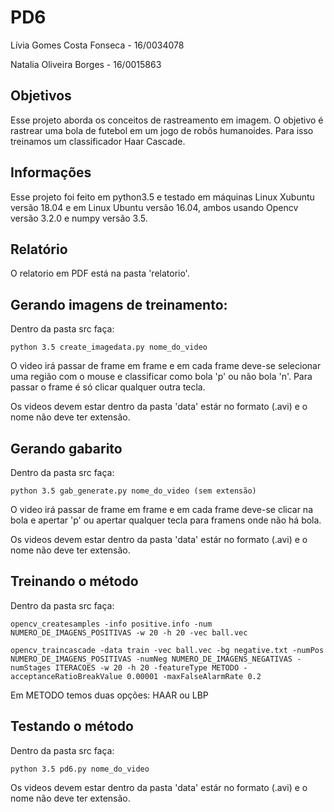 # PD6

Lívia Gomes Costa Fonseca - 16/0034078

Natalia Oliveira Borges - 16/0015863

## Objetivos

Esse projeto aborda os conceitos de rastreamento em imagem. O objetivo é rastrear uma bola de futebol em um jogo de robôs humanoides. Para isso treinamos um classificador Haar Cascade.


## Informações

Esse projeto foi feito em python3.5 e testado em máquinas Linux Xubuntu versão 18.04 e em Linux Ubuntu versão 16.04, ambos usando Opencv versão 3.2.0 e numpy versão 3.5.

## Relatório

O relatorio em PDF está na pasta 'relatorio'.

## Gerando imagens de treinamento:

Dentro da pasta src faça:

```
python 3.5 create_imagedata.py nome_do_video
```

O video irá passar de frame em frame e em cada frame deve-se selecionar uma região com o mouse e classificar como bola 'p' ou não bola 'n'. Para passar o frame é só clicar qualquer outra tecla.

Os videos devem estar dentro da pasta 'data' estár no formato (.avi) e o nome não deve ter extensão.


## Gerando gabarito

Dentro da pasta src faça:

```
python 3.5 gab_generate.py nome_do_video (sem extensão)
```


O video irá passar de frame em frame e em cada frame deve-se clicar na bola e apertar 'p' ou apertar qualquer tecla para framens onde não há bola.

Os videos devem estar dentro da pasta 'data' estár no formato (.avi) e o nome não deve ter extensão.

## Treinando o método

Dentro da pasta src faça:

```
opencv_createsamples -info positive.info -num NUMERO_DE_IMAGENS_POSITIVAS -w 20 -h 20 -vec ball.vec
```

```
opencv_traincascade -data train -vec ball.vec -bg negative.txt -numPos NUMERO_DE_IMAGENS_POSITIVAS -numNeg NUMERO_DE_IMAGENS_NEGATIVAS -numStages ITERACOES -w 20 -h 20 -featureType METODO -acceptanceRatioBreakValue 0.00001 -maxFalseAlarmRate 0.2
```


Em METODO temos duas opções: HAAR ou LBP

## Testando o método

Dentro da pasta src faça:

```
python 3.5 pd6.py nome_do_video
```

Os videos devem estar dentro da pasta 'data' estár no formato (.avi) e o nome não deve ter extensão.
